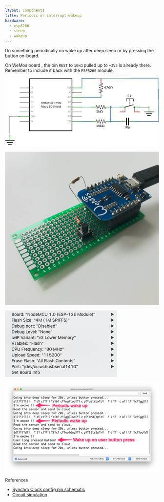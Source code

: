 ```yaml
---
layout: components
title: Periodic or interrupt wakeup
hardware:
  - esp8266
  - sleep
  - wakeup
---
```


Do something periodically on wake up after deep sleep or by pressing the button on-board.

On WeMos board , the pin `REST` to `10kΩ` pulled up to `+3V3` is already there. Remember to include it back with the `ESP8266` module.

![Wiring](/assets/images/components/periodic-wakeup-interrupt-schematic.jpg)

![Prototype](/assets/images/components/periodic-wakeup-interrupt-prototype.jpg)

![Arduino settings](/assets/images/components/periodic-wakeup-interrupt-arduino-settings.png)

![Console](/assets/images/components/periodic-wakeup-interrupt-console.png)

References

- [Synchro Clock config pin schematic](https://raw.githubusercontent.com/liebman/AnalogClock/master/images/SynchroClock.png)
- [Circuit simulation](https://www.falstad.com/circuit/circuitjs.html?cct=$+1+0.000005+100.89512123094175+50+5+43%0AR+176+128+176+80+0+0+40+3.3+0+0+0.5%0Ag+176+320+176+368+0%0As+96+320+176+320+0+1+true%0Ar+176+272+304+272+0+1000%0Ar+96+128+96+224+0+10000%0Ac+96+224+224+224+0+0.00001+-2.4593660441496468e-11%0Ar+224+128+224+224+0+10000%0Aw+96+128+176+128+0%0Aw+224+128+176+128+0%0Aw+224+224+304+224+0%0Ar+304+224+304+128+0+1000%0Aw+304+128+432+128+2%0Aw+304+224+384+224+2%0Aw+176+272+96+272+0%0Aw+96+224+96+272+0%0Aw+96+272+96+320+0%0Aw+304+272+384+272+2%0As+432+128+528+128+0+1+true%0Ag+528+128+528+160+0%0Ar+432+128+432+80+0+1000%0AR+432+80+432+32+0+0+40+3.3+0+0+0.5%0Ab+400+16+570+179+0%0Ax+394+230+442+233+4+24+RST%0Ax+472+54+558+57+4+24+GPIO16%0Ax+396+282+482+285+4+24+GPIO12%0A)
